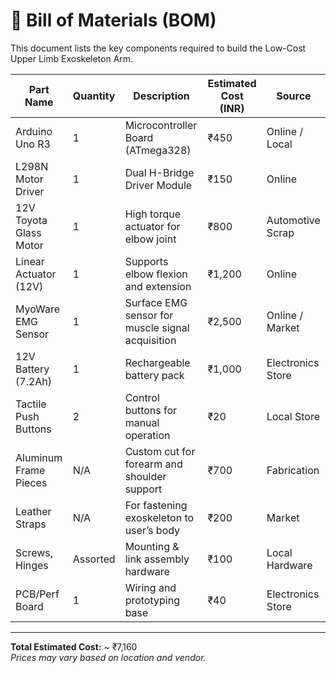 # 🧾 Bill of Materials (BOM)

This document lists the key components required to build the Low-Cost Upper Limb Exoskeleton Arm.

| Part Name               | Quantity | Description                                       | Estimated Cost (INR) | Source        |
|------------------------|----------|---------------------------------------------------|-----------------------|----------------|
| Arduino Uno R3         | 1        | Microcontroller Board (ATmega328)                | ₹450                  | Online / Local |
| L298N Motor Driver     | 1        | Dual H-Bridge Driver Module                      | ₹150                  | Online         |
| 12V Toyota Glass Motor | 1        | High torque actuator for elbow joint             | ₹800                  | Automotive Scrap |
| Linear Actuator (12V)  | 1        | Supports elbow flexion and extension             | ₹1,200                | Online         |
| MyoWare EMG Sensor     | 1        | Surface EMG sensor for muscle signal acquisition | ₹2,500                | Online / Market|
| 12V Battery (7.2Ah)    | 1        | Rechargeable battery pack                        | ₹1,000                | Electronics Store |
| Tactile Push Buttons   | 2        | Control buttons for manual operation             | ₹20                   | Local Store    |
| Aluminum Frame Pieces  | N/A      | Custom cut for forearm and shoulder support      | ₹700                  | Fabrication     |
| Leather Straps         | N/A      | For fastening exoskeleton to user’s body         | ₹200                  | Market         |
| Screws, Hinges         | Assorted | Mounting & link assembly hardware                | ₹100                  | Local Hardware |
| PCB/Perf Board         | 1        | Wiring and prototyping base                      | ₹40                   | Electronics Store |

---

**Total Estimated Cost:** ~ ₹7,160  
*Prices may vary based on location and vendor.*

